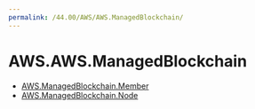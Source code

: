 ```yaml
---
permalink: /44.00/AWS/AWS.ManagedBlockchain/
---
```


# AWS.AWS.ManagedBlockchain



* [AWS.ManagedBlockchain.Member](AWS.ManagedBlockchain.Member.md)
* [AWS.ManagedBlockchain.Node](AWS.ManagedBlockchain.Node.md)